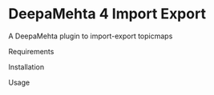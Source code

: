 DeepaMehta 4 Import Export
=================
A DeepaMehta plugin to import-export topicmaps


Requirements

Installation

Usage